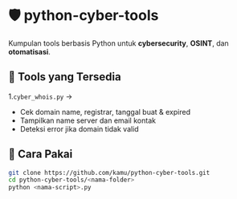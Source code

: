 # 🛡️ python-cyber-tools

Kumpulan tools berbasis Python untuk **cybersecurity**, **OSINT**, dan **otomatisasi**.


## 📂 Tools yang Tersedia
1.`cyber_whois.py` → 
- Cek domain name, registrar, tanggal buat & expired
- Tampilkan name server dan email kontak
- Deteksi error jika domain tidak valid


## 🚀 Cara Pakai
```bash
git clone https://github.com/kamu/python-cyber-tools.git
cd python-cyber-tools/<nama-folder>
python <nama-script>.py
